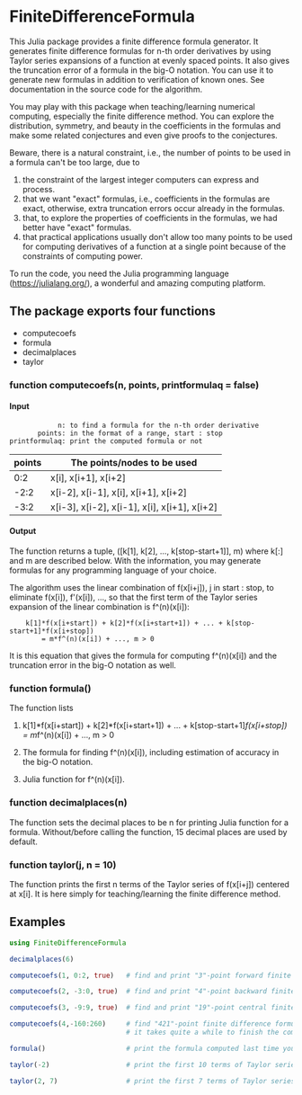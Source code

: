 # FiniteDifferenceFormula

This Julia package provides a finite difference formula generator. It generates
finite difference formulas for n-th order derivatives by using Taylor series expansions
of a function at evenly spaced points. It also gives the truncation error of a formula
in the big-O notation. You can use it to generate new formulas in addition to
verification of known ones. See documentation in the source code for the algorithm.

You may play with this package when teaching/learning numerical computing, especially
the finite difference method. You can explore the distribution, symmetry, and beauty in
the coefficients in the formulas and make some related conjectures and even give proofs
to the conjectures.

Beware, there is a natural constraint, i.e., the number of points to be used in a formula
can't be too large, due to

1. the constraint of the largest integer computers can express and process.
1. that we want "exact" formulas, i.e., coefficients in the formulas are exact, otherwise,
   extra truncation errors occur already in the formulas.
1. that, to explore the properties of coefficients in the formulas, we had better have
   "exact" formulas.
1. that practical applications usually don't allow too many points to be used for
   computing derivatives of a function at a single point because of the constraints of
   computing power.

To run the code, you need the Julia programming language (https://julialang.org/), a
wonderful and amazing computing platform.

## The package exports four functions

- computecoefs
- formula
- decimalplaces
- taylor

### function computecoefs(n, points, printformulaq = false)

#### Input

```
            n: to find a formula for the n-th order derivative
       points: in the format of a range, start : stop
printformulaq: print the computed formula or not
```

|   points   |   The points/nodes to be used                  |
|   -------- | ---------------------------------------------- |
|    0:2     |   x[i], x[i+1], x[i+2]                         |
|   -2:2     |   x[i-2], x[i-1], x[i], x[i+1], x[i+2]         |
|   -3:2     |   x[i-3], x[i-2], x[i-1], x[i], x[i+1], x[i+2] |

#### Output

The function returns a tuple, ([k[1], k[2], ..., k[stop-start+1]], m) where k[:] and m
are described below. With the information, you may generate formulas for any
programming language of your choice.

The algorithm uses the linear combination of f(x[i+j]), j in start : stop, to eliminate
f(x[i]), f'(x[i]), ..., so that the first term of the Taylor series expansion of the
linear combination is f^(n)(x[i]):

```
    k[1]*f(x[i+start]) + k[2]*f(x[i+start+1]) + ... + k[stop-start+1]*f(x[i+stop])
        = m*f^(n)(x[i]) + ..., m > 0
```

It is this equation that gives the formula for computing f^(n)(x[i]) and the truncation
error in the big-O notation as well.

### function formula()

The function lists

1. k[1]*f(x[i+start]) + k[2]*f(x[i+start+1]) + ... + k[stop-start+1]*f(x[i+stop])
       = m*f^(n)(x[i]) + ..., m > 0

1. The formula for finding f^(n)(x[i]), including estimation of accuracy in the big-O
   notation.

1. Julia function for f^(n)(x[i]).

### function decimalplaces(n)

The function sets the decimal places to be n for printing Julia function for a formula.
Without/before calling the function, 15 decimal places are used by default.

### function taylor(j, n = 10)

The function prints the first n terms of the Taylor series of f(x[i+j]) centered at x[i]. It is here
simply for teaching/learning the finite difference method.

## Examples

```Julia
using FiniteDifferenceFormula

decimalplaces(6)

computecoefs(1, 0:2, true)   # find and print "3"-point forward finite difference formula for f'(x[i])

computecoefs(2, -3:0, true)  # find and print "4"-point backward finite difference formula for f''(x[i])

computecoefs(3, -9:9, true)  # find and print "19"-point central finite difference formula for f'''(x[i])

computecoefs(4,-160:260)     # find "421"-point finite difference formula for f''''(x[i]) ---- for fun
                             # it takes quite a while to finish the computation

formula()                    # print the formula computed last time you called computecoefs(...)

taylor(-2)                   # print the first 10 terms of Taylor series expansion of f(x[i-2]) about x[i]

taylor(2, 7)                 # print the first 7 terms of Taylor series expansion of f(x[i+2]) about x[i]
```
